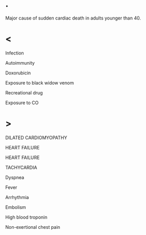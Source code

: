 # .

Major cause of sudden cardiac death in adults younger than 40.

# <

Infection

Autoimmunity

Doxorubicin

Exposure to black widow venom

Recreational drug

Exposure to CO

# >

DILATED CARDIOMYOPATHY

HEART FAILURE

HEART FAILURE

TACHYCARDIA

Dyspnea

Fever

Arrhythmia

Embolism

High blood troponin

Non-exertional chest pain
